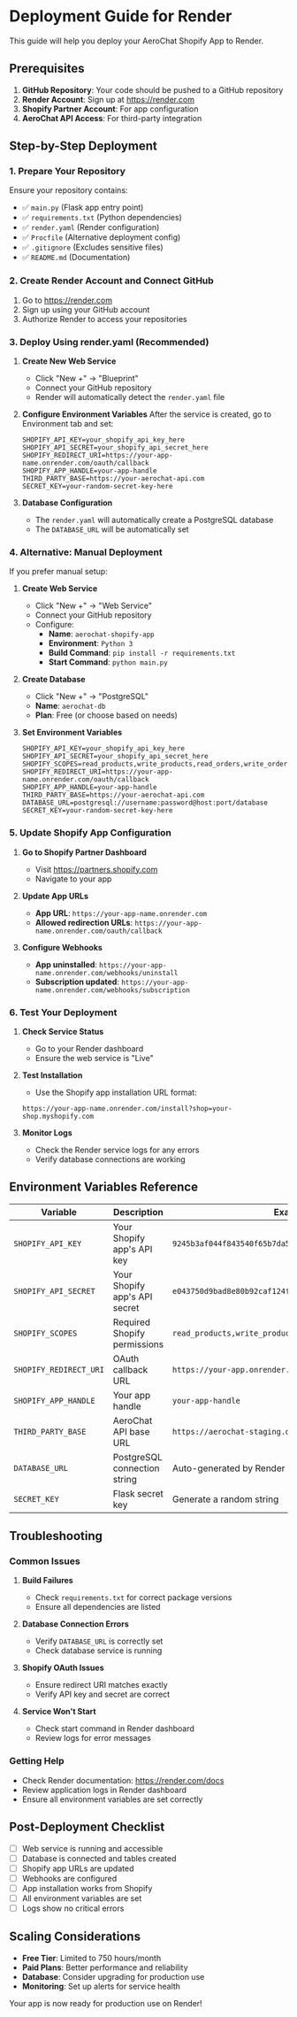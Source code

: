 # Deployment Guide for Render

This guide will help you deploy your AeroChat Shopify App to Render.

## Prerequisites

1. **GitHub Repository**: Your code should be pushed to a GitHub repository
2. **Render Account**: Sign up at https://render.com
3. **Shopify Partner Account**: For app configuration
4. **AeroChat API Access**: For third-party integration

## Step-by-Step Deployment

### 1. Prepare Your Repository

Ensure your repository contains:
- ✅ `main.py` (Flask app entry point)
- ✅ `requirements.txt` (Python dependencies)
- ✅ `render.yaml` (Render configuration)
- ✅ `Procfile` (Alternative deployment config)
- ✅ `.gitignore` (Excludes sensitive files)
- ✅ `README.md` (Documentation)

### 2. Create Render Account and Connect GitHub

1. Go to https://render.com
2. Sign up using your GitHub account
3. Authorize Render to access your repositories

### 3. Deploy Using render.yaml (Recommended)

1. **Create New Web Service**
   - Click "New +" → "Blueprint"
   - Connect your GitHub repository
   - Render will automatically detect the `render.yaml` file

2. **Configure Environment Variables**
   After the service is created, go to Environment tab and set:
   ```
   SHOPIFY_API_KEY=your_shopify_api_key_here
   SHOPIFY_API_SECRET=your_shopify_api_secret_here
   SHOPIFY_REDIRECT_URI=https://your-app-name.onrender.com/oauth/callback
   SHOPIFY_APP_HANDLE=your-app-handle
   THIRD_PARTY_BASE=https://your-aerochat-api.com
   SECRET_KEY=your-random-secret-key-here
   ```

3. **Database Configuration**
   - The `render.yaml` will automatically create a PostgreSQL database
   - The `DATABASE_URL` will be automatically set

### 4. Alternative: Manual Deployment

If you prefer manual setup:

1. **Create Web Service**
   - Click "New +" → "Web Service"
   - Connect your GitHub repository
   - Configure:
     - **Name**: `aerochat-shopify-app`
     - **Environment**: `Python 3`
     - **Build Command**: `pip install -r requirements.txt`
     - **Start Command**: `python main.py`

2. **Create Database**
   - Click "New +" → "PostgreSQL"
   - **Name**: `aerochat-db`
   - **Plan**: Free (or choose based on needs)

3. **Set Environment Variables**
   ```
   SHOPIFY_API_KEY=your_shopify_api_key_here
   SHOPIFY_API_SECRET=your_shopify_api_secret_here
   SHOPIFY_SCOPES=read_products,write_products,read_orders,write_orders
   SHOPIFY_REDIRECT_URI=https://your-app-name.onrender.com/oauth/callback
   SHOPIFY_APP_HANDLE=your-app-handle
   THIRD_PARTY_BASE=https://your-aerochat-api.com
   DATABASE_URL=postgresql://username:password@host:port/database
   SECRET_KEY=your-random-secret-key-here
   ```

### 5. Update Shopify App Configuration

1. **Go to Shopify Partner Dashboard**
   - Visit https://partners.shopify.com
   - Navigate to your app

2. **Update App URLs**
   - **App URL**: `https://your-app-name.onrender.com`
   - **Allowed redirection URLs**: `https://your-app-name.onrender.com/oauth/callback`

3. **Configure Webhooks**
   - **App uninstalled**: `https://your-app-name.onrender.com/webhooks/uninstall`
   - **Subscription updated**: `https://your-app-name.onrender.com/webhooks/subscription`

### 6. Test Your Deployment

1. **Check Service Status**
   - Go to your Render dashboard
   - Ensure the web service is "Live"

2. **Test Installation**
   - Use the Shopify app installation URL format:
   ```
   https://your-app-name.onrender.com/install?shop=your-shop.myshopify.com
   ```

3. **Monitor Logs**
   - Check the Render service logs for any errors
   - Verify database connections are working

## Environment Variables Reference

| Variable | Description | Example |
|----------|-------------|---------|
| `SHOPIFY_API_KEY` | Your Shopify app's API key | `9245b3af044f843540f65b7da58b6dca` |
| `SHOPIFY_API_SECRET` | Your Shopify app's API secret | `e043750d9bad8e80b92caf124f1dd2fa` |
| `SHOPIFY_SCOPES` | Required Shopify permissions | `read_products,write_products,read_orders,write_orders` |
| `SHOPIFY_REDIRECT_URI` | OAuth callback URL | `https://your-app.onrender.com/oauth/callback` |
| `SHOPIFY_APP_HANDLE` | Your app handle | `your-app-handle` |
| `THIRD_PARTY_BASE` | AeroChat API base URL | `https://aerochat-staging.dummywebdemo.xyz` |
| `DATABASE_URL` | PostgreSQL connection string | Auto-generated by Render |
| `SECRET_KEY` | Flask secret key | Generate a random string |

## Troubleshooting

### Common Issues

1. **Build Failures**
   - Check `requirements.txt` for correct package versions
   - Ensure all dependencies are listed

2. **Database Connection Errors**
   - Verify `DATABASE_URL` is correctly set
   - Check database service is running

3. **Shopify OAuth Issues**
   - Ensure redirect URI matches exactly
   - Verify API key and secret are correct

4. **Service Won't Start**
   - Check start command in Render dashboard
   - Review logs for error messages

### Getting Help

- Check Render documentation: https://render.com/docs
- Review application logs in Render dashboard
- Ensure all environment variables are set correctly

## Post-Deployment Checklist

- [ ] Web service is running and accessible
- [ ] Database is connected and tables created
- [ ] Shopify app URLs are updated
- [ ] Webhooks are configured
- [ ] App installation works from Shopify
- [ ] All environment variables are set
- [ ] Logs show no critical errors

## Scaling Considerations

- **Free Tier**: Limited to 750 hours/month
- **Paid Plans**: Better performance and reliability
- **Database**: Consider upgrading for production use
- **Monitoring**: Set up alerts for service health

Your app is now ready for production use on Render!
